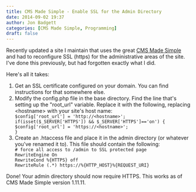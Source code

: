 ```yaml
---
title: CMS Made Simple - Enable SSL for the Admin Directory
date: 2014-09-02 19:37
author: Jon Badgett
categories: [CMS Made Simple, Programming]
draft: false
---
```

Recently updated a site I maintain that uses the great <a href="http://www.cmsmadesimple.org/">CMS Made Simple</a> and had to reconfigure SSL (https) for the administrative areas of the site. I've done this previously, but had forgotten exactly what I did.
<!--more-->

Here's all it takes:
<ol>
	<li>Get an SSL certificate configured on your domain. You can find instructions for that somewhere else.</li>
	<li>Modify the config.php file in the base directory. Find the line that's setting up the "root_url" variable. Replace it with the following, replacing &lt;hostname&gt; with your site's host name:<code>
$config['root_url'] = 'http://&lt;hostname&gt;';
if(isset($_SERVER['HTTPS']) &amp;&amp; $_SERVER['HTTPS']=='on') {
$config['root_url'] = 'https://&lt;hostname&gt;';
}
</code></li>
	<li>Create an .htaccess file and place it in the admin directory (or whatever you've renamed it to). This file should contain the following:<code>
# force all access to /admin to SSL protected page
RewriteEngine On
RewriteCond %{HTTPS} off
RewriteRule (.*) https://%{HTTP_HOST}%{REQUEST_URI}
</code></li>
</ol>

Done! Your admin directory should now require HTTPS. This works as of CMS Made Simple version 1.11.11.
